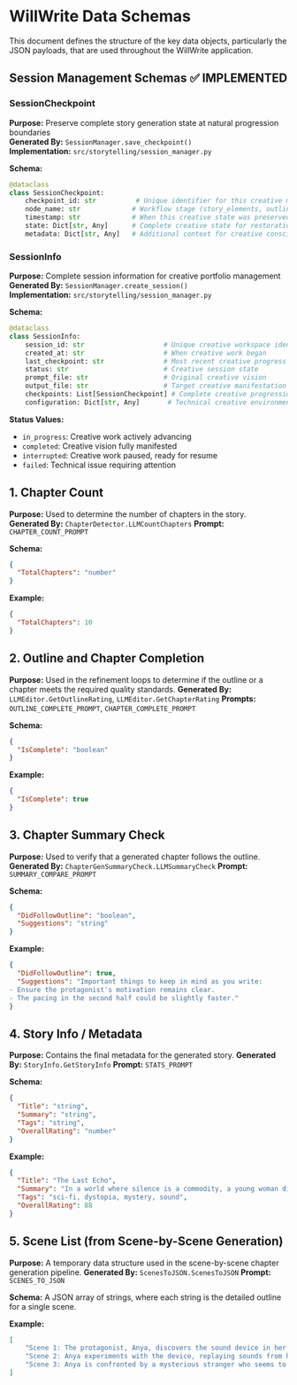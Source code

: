 # WillWrite Data Schemas

This document defines the structure of the key data objects, particularly the JSON payloads, that are used throughout the WillWrite application.

## Session Management Schemas ✅ IMPLEMENTED

### SessionCheckpoint
**Purpose:** Preserve complete story generation state at natural progression boundaries  
**Generated By:** `SessionManager.save_checkpoint()`  
**Implementation:** `src/storytelling/session_manager.py`

**Schema:**
```python
@dataclass
class SessionCheckpoint:
    checkpoint_id: str          # Unique identifier for this creative moment
    node_name: str             # Workflow stage (story_elements, outline, chapter_N)
    timestamp: str             # When this creative state was preserved
    state: Dict[str, Any]      # Complete creative state for restoration
    metadata: Dict[str, Any]   # Additional context for creative consciousness
```

### SessionInfo  
**Purpose:** Complete session information for creative portfolio management  
**Generated By:** `SessionManager.create_session()`  
**Implementation:** `src/storytelling/session_manager.py`

**Schema:**
```python
@dataclass
class SessionInfo:
    session_id: str                    # Unique creative workspace identifier
    created_at: str                    # When creative work began
    last_checkpoint: str               # Most recent creative progress point
    status: str                        # Creative session state
    prompt_file: str                   # Original creative vision
    output_file: str                   # Target creative manifestation
    checkpoints: List[SessionCheckpoint] # Complete creative progression history
    configuration: Dict[str, Any]       # Technical creative environment
```

**Status Values:**
- `in_progress`: Creative work actively advancing
- `completed`: Creative vision fully manifested  
- `interrupted`: Creative work paused, ready for resume
- `failed`: Technical issue requiring attention

## 1. Chapter Count

**Purpose:** Used to determine the number of chapters in the story.
**Generated By:** `ChapterDetector.LLMCountChapters`
**Prompt:** `CHAPTER_COUNT_PROMPT`

**Schema:**
```json
{
  "TotalChapters": "number"
}
```

**Example:**
```json
{
  "TotalChapters": 10
}
```

## 2. Outline and Chapter Completion

**Purpose:** Used in the refinement loops to determine if the outline or a chapter meets the required quality standards.
**Generated By:** `LLMEditor.GetOutlineRating`, `LLMEditor.GetChapterRating`
**Prompts:** `OUTLINE_COMPLETE_PROMPT`, `CHAPTER_COMPLETE_PROMPT`

**Schema:**
```json
{
  "IsComplete": "boolean"
}
```

**Example:**
```json
{
  "IsComplete": true
}
```

## 3. Chapter Summary Check

**Purpose:** Used to verify that a generated chapter follows the outline.
**Generated By:** `ChapterGenSummaryCheck.LLMSummaryCheck`
**Prompt:** `SUMMARY_COMPARE_PROMPT`

**Schema:**
```json
{
  "DidFollowOutline": "boolean",
  "Suggestions": "string"
}
```

**Example:**
```json
{
  "DidFollowOutline": true,
  "Suggestions": "Important things to keep in mind as you write: 
- Ensure the protagonist's motivation remains clear.
- The pacing in the second half could be slightly faster."
}
```

## 4. Story Info / Metadata

**Purpose:** Contains the final metadata for the generated story.
**Generated By:** `StoryInfo.GetStoryInfo`
**Prompt:** `STATS_PROMPT`

**Schema:**
```json
{
  "Title": "string",
  "Summary": "string",
  "Tags": "string",
  "OverallRating": "number"
}
```

**Example:**
```json
{
  "Title": "The Last Echo",
  "Summary": "In a world where silence is a commodity, a young woman discovers a device that can replay lost sounds, forcing her to confront a past that the world has chosen to forget.",
  "Tags": "sci-fi, dystopia, mystery, sound",
  "OverallRating": 88
}
```

## 5. Scene List (from Scene-by-Scene Generation)

**Purpose:** A temporary data structure used in the scene-by-scene chapter generation pipeline.
**Generated By:** `ScenesToJSON.ScenesToJSON`
**Prompt:** `SCENES_TO_JSON`

**Schema:**
A JSON array of strings, where each string is the detailed outline for a single scene.

**Example:**
```json
[
    "Scene 1: The protagonist, Anya, discovers the sound device in her grandfather's attic. The mood is dusty and nostalgic. Key event: The device accidentally activates, playing a snippet of a forgotten song.",
    "Scene 2: Anya experiments with the device, replaying sounds from her childhood. The tone is one of wonder and discovery. Conflict: She realizes the device is picking up sounds that are not from her own past.",
    "Scene 3: Anya is confronted by a mysterious stranger who seems to know about the device. The tone is tense and suspicious. Resolution: The stranger warns her to stop using the device, leading into the next chapter."
]
```

